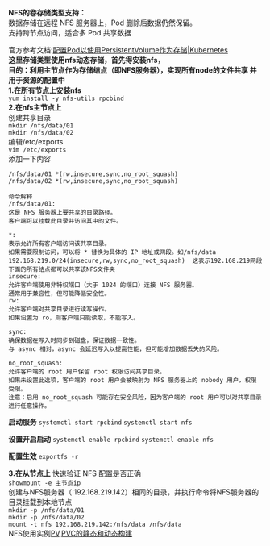 **NFS的卷存储类型支持：**  
数据存储在远程 NFS 服务器上，Pod 删除后数据仍然保留。  
支持跨节点访问，适合多 Pod 共享数据  

官方参考文档:[配置Pod以使用PersistentVolume作为存储|Kubernetes](https://kubernetes.io/zh-cn/docs/tasks/configure-pod-container/configure-persistent-volume-storage/)  
**这里存储类型使用nfs动态存储，首先得安装nfs**，  
**目的：利用主节点作为存储结点（即NFS服务器），实现所有node的文件共享 并用于资源的配置中**  
**1.在所有节点上安装nfs**  
`yum install -y nfs-utils rpcbind  `  
**2.在nfs主节点上**  
创建共享目录  
`mkdir /nfs/data/01`  
`mkdir /nfs/data/02`  
编辑/etc/exports    
`vim /etc/exports`  
添加一下内容  
```
/nfs/data/01 *(rw,insecure,sync,no_root_squash)
/nfs/data/02 *(rw,insecure,sync,no_root_squash)
```

```
命令解释
/nfs/data/01:
这是 NFS 服务器上要共享的目录路径。
客户端可以挂载此目录并访问其中的文件。

*:
表示允许所有客户端访问该共享目录。
如果需要限制访问，可以将 * 替换为具体的 IP 地址或网段。如/nfs/data 192.168.219.0/24(insecure,rw,sync,no_root_squash)  这表示192.168.219网段下面的所有结点都可以共享该NFS文件夹
insecure:
允许客户端使用非特权端口（大于 1024 的端口）连接 NFS 服务器。
通常用于兼容性，但可能降低安全性。
rw:
允许客户端对共享目录进行读写操作。
如果设置为 ro，则客户端只能读取，不能写入。

sync:
确保数据在写入时同步到磁盘，保证数据一致性。
与 async 相对，async 会延迟写入以提高性能，但可能增加数据丢失的风险。

no_root_squash:
允许客户端的 root 用户保留 root 权限访问共享目录。
如果未设置此选项，客户端的 root 用户会被映射为 NFS 服务器上的 nobody 用户，权限受限。
注意：启用 no_root_squash 可能存在安全风险，因为客户端的 root 用户可以对共享目录进行任意操作。
```
**启动服务**
`systemctl start rpcbind`
`systemctl start nfs`

**设置开启启动**
`systemctl enable rpcbind`
`systemctl enable nfs`


**配置生效**
`exportfs -r`

**3.在从节点上**
快速验证 NFS 配置是否正确  
`showmount -e 主节点ip`  
创建与NFS服务器（ 192.168.219.142）相同的目录，并执行命令将NFS服务器的目录挂载到本地节点  
`mkdir -p /nfs/data/01`  
`mkdir -p /nfs/data/02`  
`mount -t nfs 192.168.219.142:/nfs/data /nfs/data`  
NFS使用实例[PV,PVC的静态和动态构建](https://github.com/Zorinman/K8S/blob/main/%E9%83%A8%E7%BD%B2%E6%96%87%E6%A1%A3/PV%2CPVC%E7%9A%84%E5%8A%A8%E6%80%81%E4%B8%8E%E9%9D%99%E6%80%81%E6%9E%84%E5%BB%BA.md)  
